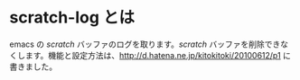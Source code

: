 scratch-log とは
=============

emacs の *scratch* バッファのログを取ります。*scratch* バッファを削除できなくします。機能と設定方法は、http://d.hatena.ne.jp/kitokitoki/20100612/p1 に書きました。
